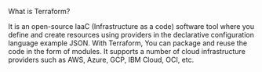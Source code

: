 What is Terraform?

It is an open-source IaaC (Infrastructure as a code)  software tool where you define and create resources using providers in the declarative configuration language example JSON.
With Terraform, You can package and reuse the code in the form of modules.
It supports a number of cloud infrastructure providers such as AWS, Azure, GCP, IBM Cloud, OCI, etc.
